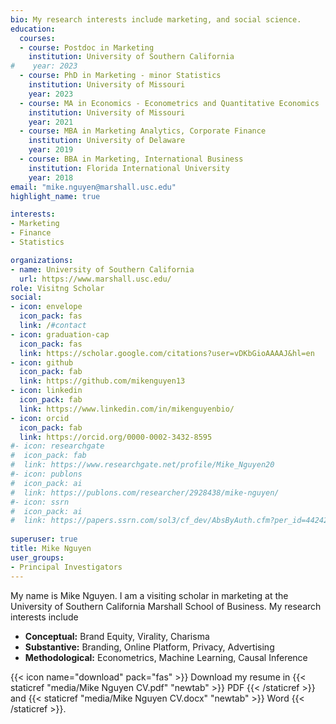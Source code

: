 ```yaml
---
bio: My research interests include marketing, and social science.
education:
  courses:
  - course: Postdoc in Marketing
    institution: University of Southern California
#    year: 2023
  - course: PhD in Marketing - minor Statistics
    institution: University of Missouri
    year: 2023
  - course: MA in Economics - Econometrics and Quantitative Economics
    institution: University of Missouri
    year: 2021
  - course: MBA in Marketing Analytics, Corporate Finance
    institution: University of Delaware
    year: 2019
  - course: BBA in Marketing, International Business
    institution: Florida International University
    year: 2018
email: "mike.nguyen@marshall.usc.edu"
highlight_name: true

interests:
- Marketing
- Finance
- Statistics

organizations:
- name: University of Southern California
  url: https://www.marshall.usc.edu/
role: Visitng Scholar
social:
- icon: envelope
  icon_pack: fas
  link: /#contact
- icon: graduation-cap
  icon_pack: fas
  link: https://scholar.google.com/citations?user=vDKbGioAAAAJ&hl=en
- icon: github
  icon_pack: fab
  link: https://github.com/mikenguyen13
- icon: linkedin
  icon_pack: fab
  link: https://www.linkedin.com/in/mikenguyenbio/
- icon: orcid
  icon_pack: fab
  link: https://orcid.org/0000-0002-3432-8595
#- icon: researchgate
#  icon_pack: fab
#  link: https://www.researchgate.net/profile/Mike_Nguyen20
#- icon: publons
#  icon_pack: ai
#  link: https://publons.com/researcher/2928438/mike-nguyen/
#- icon: ssrn
#  icon_pack: ai
#  link: https://papers.ssrn.com/sol3/cf_dev/AbsByAuth.cfm?per_id=4424295
  
superuser: true
title: Mike Nguyen
user_groups:
- Principal Investigators
---
```


My name is Mike Nguyen. I am a visiting scholar in marketing at the University of Southern California Marshall School of Business. My research interests include   

 * **Conceptual:** Brand Equity, Virality, Charisma  
 * **Substantive:** Branding, Online Platform, Privacy, Advertising
 * **Methodological:** Econometrics, Machine Learning, Causal Inference

{{< icon name="download" pack="fas" >}} Download my resume in {{< staticref "media/Mike Nguyen CV.pdf" "newtab" >}} PDF {{< /staticref >}} and {{< staticref "media/Mike Nguyen CV.docx" "newtab" >}} Word {{< /staticref >}}.

